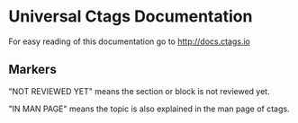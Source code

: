 # Universal Ctags Documentation #

For easy reading of this documentation go to http://docs.ctags.io

## Markers ##

"NOT REVIEWED YET" means the section or block is not reviewed yet.

"IN MAN PAGE" means the topic is also explained in the man page of ctags.
